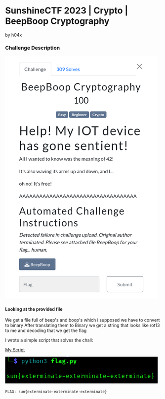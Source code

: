 # SunshineCTF 2023 | Crypto | BeepBoop Cryptography

by h04x

### Challenge Description 

![](./description.png)

#### Looking at the provided file

We get a file full of beep's and boop's which i supposed we have to convert to binary
After translating them to Binary we get a string that looks like rot13 to me and decoding that we get the flag

I wrote a simple script that solves the chall:

[My Script](./flag.py)

![](./flag.png)

`FLAG: sun{exterminate-exterminate-exterminate}`